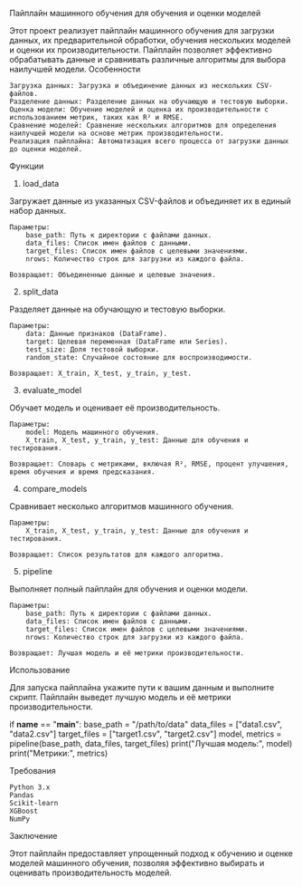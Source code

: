 Пайплайн машинного обучения для обучения и оценки моделей

Этот проект реализует пайплайн машинного обучения для загрузки данных, их предварительной обработки, обучения нескольких моделей и оценки их производительности. Пайплайн позволяет эффективно обрабатывать данные и сравнивать различные алгоритмы для выбора наилучшей модели.
Особенности

    Загрузка данных: Загрузка и объединение данных из нескольких CSV-файлов.
    Разделение данных: Разделение данных на обучающую и тестовую выборки.
    Оценка модели: Обучение моделей и оценка их производительности с использованием метрик, таких как R² и RMSE.
    Сравнение моделей: Сравнение нескольких алгоритмов для определения наилучшей модели на основе метрик производительности.
    Реализация пайплайна: Автоматизация всего процесса от загрузки данных до оценки моделей.

Функции
1. load_data

Загружает данные из указанных CSV-файлов и объединяет их в единый набор данных.

    Параметры:
        base_path: Путь к директории с файлами данных.
        data_files: Список имен файлов с данными.
        target_files: Список имен файлов с целевыми значениями.
        nrows: Количество строк для загрузки из каждого файла.

    Возвращает: Объединенные данные и целевые значения.

2. split_data

Разделяет данные на обучающую и тестовую выборки.

    Параметры:
        data: Данные признаков (DataFrame).
        target: Целевая переменная (DataFrame или Series).
        test_size: Доля тестовой выборки.
        random_state: Случайное состояние для воспроизводимости.

    Возвращает: X_train, X_test, y_train, y_test.

3. evaluate_model

Обучает модель и оценивает её производительность.

    Параметры:
        model: Модель машинного обучения.
        X_train, X_test, y_train, y_test: Данные для обучения и тестирования.

    Возвращает: Словарь с метриками, включая R², RMSE, процент улучшения, время обучения и время предсказания.

4. compare_models

Сравнивает несколько алгоритмов машинного обучения.

    Параметры:
        X_train, X_test, y_train, y_test: Данные для обучения и тестирования.

    Возвращает: Список результатов для каждого алгоритма.

5. pipeline

Выполняет полный пайплайн для обучения и оценки модели.

    Параметры:
        base_path: Путь к директории с файлами данных.
        data_files: Список имен файлов с данными.
        target_files: Список имен файлов с целевыми значениями.
        nrows: Количество строк для загрузки из каждого файла.

    Возвращает: Лучшая модель и её метрики производительности.

Использование

Для запуска пайплайна укажите пути к вашим данным и выполните скрипт. Пайплайн выведет лучшую модель и её метрики производительности.

if __name__ == "__main__":
    base_path = "/path/to/data"
    data_files = ["data1.csv", "data2.csv"]
    target_files = ["target1.csv", "target2.csv"]
    model, metrics = pipeline(base_path, data_files, target_files)
    print("Лучшая модель:", model)
    print("Метрики:", metrics)

Требования

    Python 3.x
    Pandas
    Scikit-learn
    XGBoost
    NumPy

Заключение

Этот пайплайн предоставляет упрощенный подход к обучению и оценке моделей машинного обучения, позволяя эффективно выбирать и оценивать производительность моделей.
